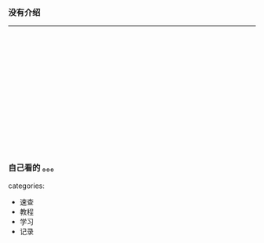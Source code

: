 ### 没有介绍

---

<br>
<br>
<br>
<br>
<br>
<br>
<br>
<br>
<br>
<br>
<br>
<br>
<br>
<br>

### 自己看的 。。。

categories:

- 速查
- 教程
- 学习
- 记录